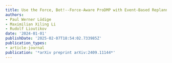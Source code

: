```yaml
---
title: Use the Force, Bot!--Force-Aware ProDMP with Event-Based Replanning
authors:
- Paul Werner Lödige
- Maximilian Xiling Li
- Rudolf Lioutikov
date: '2024-01-01'
publishDate: '2025-02-07T18:54:02.733985Z'
publication_types:
- article-journal
publication: '*arXiv preprint arXiv:2409.11144*'
---
```

